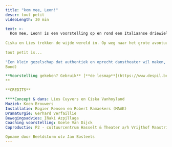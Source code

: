 ```yaml
---
title: "kom mee, Leon!"
descr: tout petit
videoLength: 30 min

text: >-
  Kom mee, Leon! is een voorstelling op en rond een Italiaanse driewieler voor iedereen vanaf 3 jaar.  
  
Ciska en Lies trekken de wijde wereld in. Op weg naar het grote avontuur zijn ze van de baan gesukkeld. Hun eigenwijze wagentje Leon opent zijn deuren. Iedereen mag binnengluren, ontdekken en dromen. Meegenomen in de wereld van twee vrouwen die elkaar niet kunnen missen.  
  
tout petit is...  
‍  
"Een klein gezelschap dat authentiek en oprecht danstheater wil maken, ook voor jong publiek. Danstheater zonder grote gebaren, zonder lichteffecten, zonder attributen. Gewoon kleinschalig en charmant. En dat lukt hen bij deze eersteling formidabel." (Tuur Devens, voor de  
Bond)

**Voorstelling gekeken? Gebruik** [**de lesmap**](https://www.despil.be/mediastorage/FSDocument/884/Kom_mee__Leon__tout_petit__lesmateriaal.pdf) **voor nog meer plezier.  
‍**

‍**CREDITS**

**‍**Concept & dans: Lies Cuyvers en Ciska Vanhoyland  
Muziek: Koen Brouwers  
Installatie: Rogier Rensen en Robert Ramaekers (MAAK)  
Dramaturgie: Gerhard Verfaillie  
Bewegingsadvies: Iñaki Azpillaga  
Coaching voorstelling: Goele Van Dijck  
Coproductie: P2 - cultuurcentrum Hasselt & Theater a/h Vrijthof Maastricht i.k.v. interlimburgse subsidies Met steun van STROOM – ontwikkelingsbeurs, TAKT Dommelhof, Euregionaal Dansplatform Via2018 en LAPLAN/GC De Markten

Opname door Beeldstorm olv Jan Bosteels
---
```

